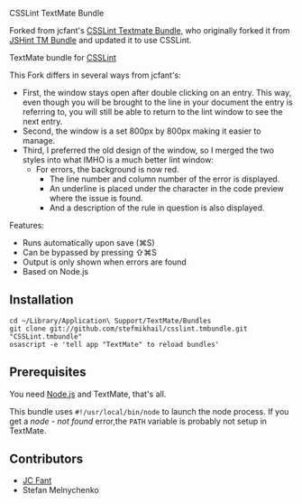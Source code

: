 CSSLint TextMate Bundle

Forked from jcfant's [CSSLint Textmate Bundle](https://github.com/jcfant/csslint.tmbundle), who originally forked it from [JSHint TM Bundle](https://github.com/fgnass/jshint.tmbundle) and updated it to use CSSLint.

TextMate bundle for [CSSLint](http://csslint.net/)



This Fork differs in several ways from jcfant's:

* First, the window stays open after double clicking on an entry. This way, even though you will be brought to the line in your document the entry is referring to, you will still be able to return to the lint window to see the next entry.
* Second, the window is a set 800px by 800px making it easier to manage.
* Third, I preferred the old design of the window, so I merged the two styles into what IMHO is a much better lint window: 
  * For errors, the background is now red.
	* The line number and column number of the error is displayed.
	* An underline is placed under the character in the code preview where the issue is found.
	* And a description of the rule in question is also displayed.



Features:

* Runs automatically upon save (⌘S)
* Can be bypassed by pressing ⇧⌘S
* Output is only shown when errors are found
* Based on Node.js

## Installation

	cd ~/Library/Application\ Support/TextMate/Bundles
	git clone git://github.com/stefmikhail/csslint.tmbundle.git "CSSLint.tmbundle"
	osascript -e 'tell app "TextMate" to reload bundles'


## Prerequisites

You need [Node.js](http://nodejs.org/) and TextMate, that's all.

This bundle uses `#!/usr/local/bin/node` to launch the node process. If you get a *node - not found* error,the `PATH` variable is probably not setup in TextMate.

## Contributors

* [JC Fant](http://www.scriptble.com)
* Stefan Melnychenko
